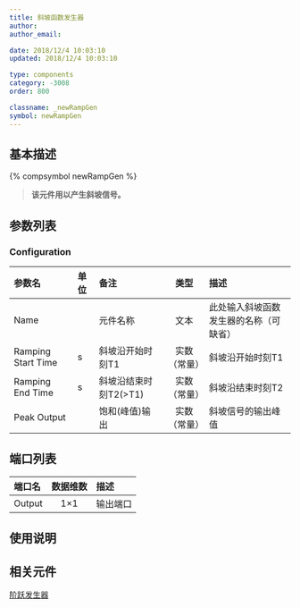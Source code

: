 ```yaml
---
title: 斜坡函数发生器
author: 
author_email:

date: 2018/12/4 10:03:10
updated: 2018/12/4 10:03:10

type: components
category: -3008
order: 800

classname: _newRampGen
symbol: newRampGen
---
```

## 基本描述
{% compsymbol newRampGen %}

> **该元件用以产生斜坡信号。**

## 参数列表
### Configuration
| 参数名 | 单位 | 备注 | 类型 | 描述 |
| :--- | :--- | :--- | :--: | :--- |
| Name |  | 元件名称 | 文本 | 此处输入斜坡函数发生器的名称（可缺省） |
| Ramping Start Time | s | 斜坡沿开始时刻T1 | 实数（常量） | 斜坡沿开始时刻T1  |
| Ramping End Time | s | 斜坡沿结束时刻T2(>T1) | 实数（常量） | 斜坡沿结束时刻T2 |
| Peak Output |  | 饱和(峰值)输出 | 实数（常量） | 斜坡信号的输出峰值 |


## 端口列表

| 端口名 | 数据维数 | 描述 |
| :--- | :--:  | :--- |
| Output | 1×1 |输出端口 |

## 使用说明



## 相关元件

[阶跃发生器](comp_newStepGen.md)

